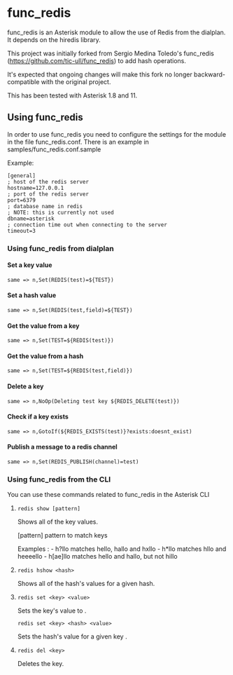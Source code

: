 # func_redis

func_redis is an Asterisk module to allow the use of Redis from the dialplan.
It depends on the hiredis library.

This project was initially forked from Sergio Medina Toledo's func_redis (https://github.com/tic-ull/func_redis) to add hash operations.

It's expected that ongoing changes will make this fork no longer backward-compatible with the original
project.

This has been tested with Asterisk 1.8 and 11.

## Using func_redis

In order to use func_redis you need to configure the settings for the module 
in the file func_redis.conf. There is an example in samples/func_redis.conf.sample

Example:

```
[general]
; host of the redis server 
hostname=127.0.0.1
; port of the redis server
port=6379
; database name in redis
; NOTE: this is currently not used
dbname=asterisk
; connection time out when connecting to the server
timeout=3
```


### Using func_redis from dialplan

#### Set a key value
```same => n,Set(REDIS(test)=${TEST})```

#### Set a hash value
```same => n,Set(REDIS(test,field)=${TEST})```

#### Get the value from a key
```same => n,Set(TEST=${REDIS(test)})```

#### Get the value from a hash
```same => n,Set(TEST=${REDIS(test,field)})```

#### Delete a key
```same => n,NoOp(Deleting test key ${REDIS_DELETE(test)})```

#### Check if a key exists
```same => n,GotoIf(${REDIS_EXISTS(test)}?exists:doesnt_exist)```

#### Publish a message to a redis channel
```same => n,Set(REDIS_PUBLISH(channel)=test)```

### Using func_redis from the CLI

You can use these commands related to func_redis in the Asterisk CLI 

1. ```redis show [pattern]```

    Shows all of the key values.

    [pattern] pattern to match keys

    Examples :
        - h?llo matches hello, hallo and hxllo
        - h*llo matches hllo and heeeello
        - h[ae]llo matches hello and hallo, but not hillo

2. ```redis hshow <hash>```

    Shows all of the hash's values for a given hash.
    
3. ```redis set <key> <value>```

    Sets the key's <key> value to <value>.

   ```redis set <key> <hash> <value>```

    Sets the hash's <hash> value <value> for a given key <key>.
    
4. ```redis del <key>```

    Deletes the key.
